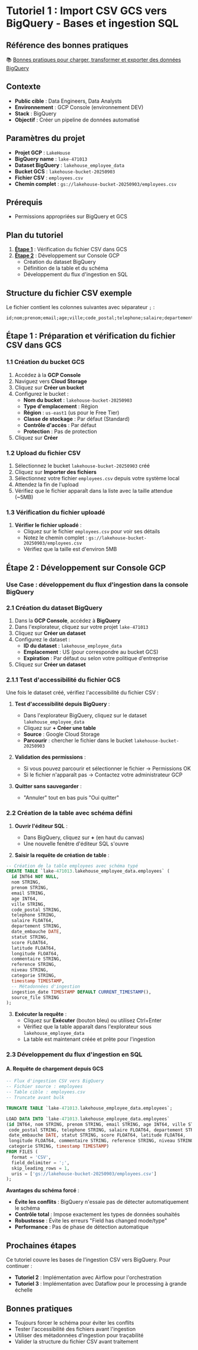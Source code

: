 # Tutoriel 1 : Import CSV GCS vers BigQuery - Bases et ingestion SQL

## Référence des bonnes pratiques
📚 [Bonnes pratiques pour charger, transformer et exporter des données BigQuery](https://cloud.google.com/bigquery/docs/load-transform-export-intro?hl=fr)

## Contexte
- **Public cible** : Data Engineers, Data Analysts
- **Environnement** : GCP Console (environnement DEV)
- **Stack** : BigQuery
- **Objectif** : Créer un pipeline de données automatisé

## Paramètres du projet
- **Projet GCP** : `LakeHouse`
- **BigQuery name** : `lake-471013`
- **Dataset BigQuery** : `lakehouse_employee_data`
- **Bucket GCS** : `lakehouse-bucket-20250903`
- **Fichier CSV** : `employees.csv`
- **Chemin complet** : `gs://lakehouse-bucket-20250903/employees.csv`

## Prérequis
- Permissions appropriées sur BigQuery et GCS

## Plan du tutoriel

1. **[Étape 1](#étape-1--vérification-du-fichier-csv-dans-gcs)** : Vérification du fichier CSV dans GCS
2. **[Étape 2](#étape-2--développement-sur-console-gcp)** : Développement sur Console GCP
   - Création du dataset BigQuery
   - Définition de la table et du schéma
   - Développement du flux d'ingestion en SQL

## Structure du fichier CSV exemple
Le fichier contient les colonnes suivantes avec séparateur `;` :
```
id;nom;prenom;email;age;ville;code_postal;telephone;salaire;departement;date_embauche;statut;score;latitude;longitude;commentaire;reference;niveau;categorie;timestamp
```

## Étape 1 : Préparation et vérification du fichier CSV dans GCS

### 1.1 Création du bucket GCS

1. Accédez à la **GCP Console**
2. Naviguez vers **Cloud Storage**
3. Cliquez sur **Créer un bucket**
4. Configurez le bucket :
   - **Nom du bucket** : `lakehouse-bucket-20250903`
   - **Type d'emplacement** : Région
   - **Région** : `us-east1` (us pour le Free Tier)
   - **Classe de stockage** : Par défaut (Standard)
   - **Contrôle d'accès** : Par défaut
   - **Protection** : Pas de protection
5. Cliquez sur **Créer**

### 1.2 Upload du fichier CSV

1. Sélectionnez le bucket `lakehouse-bucket-20250903` créé
2. Cliquez sur **Importer des fichiers**
3. Sélectionnez votre fichier `employees.csv` depuis votre système local
4. Attendez la fin de l'upload
5. Vérifiez que le fichier apparaît dans la liste avec la taille attendue (~5MB)

### 1.3 Vérification du fichier uploadé

1. **Vérifier le fichier uploadé** :
   - Cliquez sur le fichier `employees.csv` pour voir ses détails
   - Notez le chemin complet : `gs://lakehouse-bucket-20250903/employees.csv`
   - Vérifiez que la taille est d'environ 5MB

## Étape 2 : Développement sur Console GCP

### Use Case : développement du flux d'ingestion dans la console BigQuery

### 2.1 Création du dataset BigQuery

1. Dans la **GCP Console**, accédez à **BigQuery**
2. Dans l'explorateur, cliquez sur votre projet `lake-471013`
3. Cliquez sur **Créer un dataset**
4. Configurez le dataset :
   - **ID du dataset** : `lakehouse_employee_data`
   - **Emplacement** : US (pour correspondre au bucket GCS)
   - **Expiration** : Par défaut ou selon votre politique d'entreprise
5. Cliquez sur **Créer un dataset**

### 2.1.1 Test d'accessibilité du fichier GCS

Une fois le dataset créé, vérifiez l'accessibilité du fichier CSV :

1. **Test d'accessibilité depuis BigQuery** :
   - Dans l'explorateur BigQuery, cliquez sur le dataset `lakehouse_employee_data` 
   - Cliquez sur **+ Créer une table**
   - **Source** : Google Cloud Storage
   - **Parcourir** : chercher le fichier dans le bucket `lakehouse-bucket-20250903`
   
2. **Validation des permissions** :
   - Si vous pouvez parcourir et sélectionner le fichier → Permissions OK
   - Si le fichier n'apparaît pas → Contactez votre administrateur GCP

2. **Quitter sans sauvegarder** :
   - "Annuler" tout en bas puis "Oui quitter"

### 2.2 Création de la table avec schéma défini

1. **Ouvrir l'éditeur SQL** :
   - Dans BigQuery, cliquez sur **+** (en haut du canvas)
   - Une nouvelle fenêtre d'éditeur SQL s'ouvre

2. **Saisir la requête de création de table** :

```sql
-- Création de la table employees avec schéma typé
CREATE TABLE `lake-471013.lakehouse_employee_data.employees` (
  id INT64 NOT NULL,
  nom STRING,
  prenom STRING,
  email STRING,
  age INT64,
  ville STRING,
  code_postal STRING,
  telephone STRING,
  salaire FLOAT64,
  departement STRING,
  date_embauche DATE,
  statut STRING,
  score FLOAT64,
  latitude FLOAT64,
  longitude FLOAT64,
  commentaire STRING,
  reference STRING,
  niveau STRING,
  categorie STRING,
  timestamp TIMESTAMP,
  -- Métadonnées d'ingestion
  ingestion_date TIMESTAMP DEFAULT CURRENT_TIMESTAMP(),
  source_file STRING
);
```

3. **Exécuter la requête** :
   - Cliquez sur **Exécuter** (bouton bleu) ou utilisez Ctrl+Enter
   - Vérifiez que la table apparaît dans l'explorateur sous `lakehouse_employee_data`
   - La table est maintenant créée et prête pour l'ingestion

### 2.3 Développement du flux d'ingestion en SQL

#### A. Requête de chargement depuis GCS

```sql
-- Flux d'ingestion CSV vers BigQuery
-- Fichier source : employees
-- Table cible : employees.csv
-- Truncate avant bulk

TRUNCATE TABLE `lake-471013.lakehouse_employee_data.employees`;

LOAD DATA INTO `lake-471013.lakehouse_employee_data.employees`
(id INT64, nom STRING, prenom STRING, email STRING, age INT64, ville STRING, 
 code_postal STRING, telephone STRING, salaire FLOAT64, departement STRING, 
 date_embauche DATE, statut STRING, score FLOAT64, latitude FLOAT64, 
 longitude FLOAT64, commentaire STRING, reference STRING, niveau STRING, 
 categorie STRING, timestamp TIMESTAMP)
FROM FILES (
  format = 'CSV',
  field_delimiter = ';',
  skip_leading_rows = 1,
  uris = ['gs://lakehouse-bucket-20250903/employees.csv']
);
```

**Avantages du schéma forcé** :
- **Évite les conflits** : BigQuery n'essaie pas de détecter automatiquement le schéma
- **Contrôle total** : Impose exactement les types de données souhaités
- **Robustesse** : Évite les erreurs "Field has changed mode/type"
- **Performance** : Pas de phase de détection automatique

## Prochaines étapes

Ce tutoriel couvre les bases de l'ingestion CSV vers BigQuery. Pour continuer :

- **Tutoriel 2** : Implémentation avec Airflow pour l'orchestration
- **Tutoriel 3** : Implémentation avec Dataflow pour le processing à grande échelle

## Bonnes pratiques

- Toujours forcer le schéma pour éviter les conflits
- Tester l'accessibilité des fichiers avant l'ingestion
- Utiliser des métadonnées d'ingestion pour traçabilité
- Valider la structure du fichier CSV avant traitement